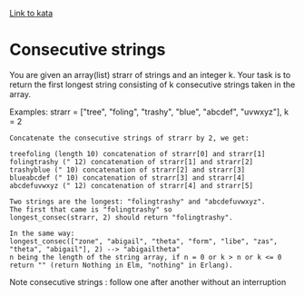 [Link to kata](https://www.codewars.com/kata/56a5d994ac971f1ac500003e/train/javascript)

# Consecutive strings

You are given an array(list) strarr of strings and an integer k. Your task is to return the first longest string consisting of k consecutive strings taken in the array.

Examples:
strarr = ["tree", "foling", "trashy", "blue", "abcdef", "uvwxyz"], k = 2

    Concatenate the consecutive strings of strarr by 2, we get:

    treefoling (length 10) concatenation of strarr[0] and strarr[1]
    folingtrashy (" 12) concatenation of strarr[1] and strarr[2]
    trashyblue (" 10) concatenation of strarr[2] and strarr[3]
    blueabcdef (" 10) concatenation of strarr[3] and strarr[4]
    abcdefuvwxyz (" 12) concatenation of strarr[4] and strarr[5]

    Two strings are the longest: "folingtrashy" and "abcdefuvwxyz".
    The first that came is "folingtrashy" so
    longest_consec(strarr, 2) should return "folingtrashy".

    In the same way:
    longest_consec(["zone", "abigail", "theta", "form", "libe", "zas", "theta", "abigail"], 2) --> "abigailtheta"
    n being the length of the string array, if n = 0 or k > n or k <= 0 return "" (return Nothing in Elm, "nothing" in Erlang).

Note
consecutive strings : follow one after another without an interruption
